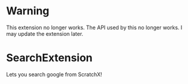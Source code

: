 # Warning
This extension no longer works. The API used by this no longer works.
I may update the extension later.

# SearchExtension
Lets you search google from ScratchX!
